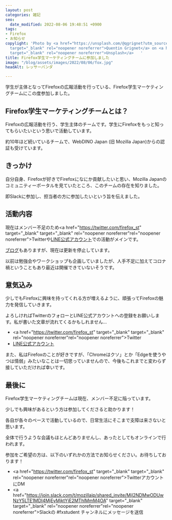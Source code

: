 ```yaml
---
layout: post
categories: 雑記
seo:
  date_modified: 2022-08-06 19:48:51 +0900
tags:
- Firefox
- お知らせ
copylight: 'Photo by <a href="https://unsplash.com/@qgrignet?utm_source=unsplash&utm_medium=referral&utm_content=creditCopyText"
  target="_blank" rel="noopener noreferrer">Quentin Grignet</a> on <a href="https://unsplash.com/s/photos/firefox?utm_source=unsplash&utm_medium=referral&utm_content=creditCopyText"
  target="_blank" rel="noopener noreferrer">Unsplash</a>   '
title: Firefox学生マーケティングチームに参加しました
image: "/blog/assets/images/2022/08/06/fox.jpg"
headAlt: レッサーパンダ

---
```

学生が主体となってFirefoxの広報活動を行っている、Firefox学生マーケティングチームにこの度参加しました。

## Firefox学生マーケティングチームとは？

Firefoxの広報活動を行う、学生主体のチームです。学生にFirefoxをもっと知ってもらいたいという思いで活動しています。

約10年ほど続いているチームで、WebDINO Japan (旧 Mozilla Japan)からの認証も受けています。

## きっかけ

自分自身、Firefoxが好きでFirefoxになにか貢献したいと思い、Mozilla Japanのコミュニティーポータルを見ていたところ、このチームの存在を知りました。

即Slackに参加し、担当者の方に参加したいという旨を伝えました。

## 活動内容

現在はメンバー不足のため<a href="https://twitter.com/firefox_st" target="_blank"  target="_blank" rel="noopener noreferrer"rel="noopener noreferrer">Twitter</a>や<a href="https://line.me/R/ti/p/TT5Rx0HQLP">LINE公式アカウント</a>での活動がメインです。

<a href="https://fxstudent.tumblr.com/" target="_blank" rel="noopener noreferre">ブログ</a>もありますが、現在は更新を停止しています。

以前は勉強会やワークショップも企画していましたが、人手不足に加えてコロナ禍ということもあり最近は開催できていないそうです。

## 意気込み
少しでもFirefoxに興味を持ってくれる方が増えるように、頑張ってFirefoxの魅力を発信していきます。

よろしければTwitterのフォローとLINE公式アカウントへの登録をお願いします。私が書いた文章が流れてくるかもしれません…

- <a href="https://twitter.com/firefox_st" target="_blank"  target="_blank" rel="noopener noreferrer"rel="noopener noreferrer">Twitter</a>
- <a href="https://line.me/R/ti/p/TT5Rx0HQLP">LINE公式アカウント</a>

また、私はFirefoxのことが好きですが、「Chromeはクソ」とか「Edgeを使うやつは情弱」みたいなことは一切思っていませんので、今後もこれまでと変わらず接していただければ幸いです。

## 最後に
Firefox学生マーケティングチームは現在、メンバー不足に陥っています。

少しでも興味があるという方は参加してくださると助かります！

各自が各々のペースで活動しているので、日常生活にそこまで支障は来さないと思います。

全体で行うような会議もほとんどありませんし、あったとしてもオンラインで行われます。

参加をご希望の方は、以下のいずれかの方法でお知らせください。お待ちしております！

- <a href="https://twitter.com/firefox_st" target="_blank"  target="_blank" rel="noopener noreferrer"rel="noopener noreferrer">Twitterアカウント</a>にDM
- <a href="https://join.slack.com/t/mozillajp/shared_invite/MjI2NDMwODUwNzY5LTE1MDI4MjEyMjktYjE2MThlMmM4OA" target="_blank"  target="_blank" rel="noopener noreferrer"rel="noopener noreferrer">Slack</a>の #fxstudent チャンネルにメッセージを送信
